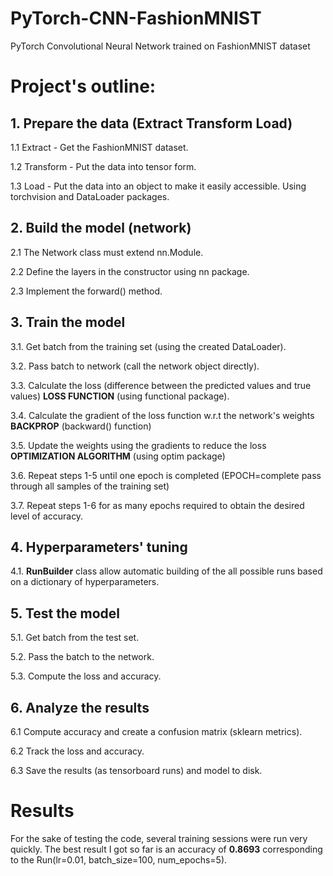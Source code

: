 # PyTorch-CNN-FashionMNIST
PyTorch Convolutional Neural Network trained on FashionMNIST dataset

# Project's outline:

## 1. Prepare the data (Extract Transform Load)

1.1 Extract - Get the FashionMNIST dataset.

1.2 Transform - Put the data into tensor form.

1.3 Load - Put the data into an object to make it easily accessible. Using torchvision and DataLoader packages.

## 2. Build the model (network)

2.1 The Network class must extend nn.Module.

2.2 Define the layers in the constructor using nn package.

2.3 Implement the forward() method.

## 3. Train the model

3.1. Get batch from the training set (using the created DataLoader).

3.2. Pass batch to network (call the network object directly).

3.3. Calculate the loss (difference between the predicted values and true values) **LOSS FUNCTION** (using functional package).

3.4. Calculate the gradient of the loss function w.r.t the network's weights **BACKPROP** (backward() function)

3.5. Update the weights using the gradients to reduce the loss **OPTIMIZATION ALGORITHM** (using optim package)

3.6. Repeat steps 1-5 until one epoch is completed (EPOCH=complete pass through all samples of the training set)

3.7. Repeat steps 1-6 for as many epochs required to obtain the desired level of accuracy.

## 4. Hyperparameters' tuning

4.1. **RunBuilder** class allow automatic building of the all possible runs based on a dictionary of hyperparameters.

## 5. Test the model

5.1. Get batch from the test set.

5.2. Pass the batch to the network.

5.3. Compute the loss and accuracy.

## 6. Analyze the results

6.1 Compute accuracy and create a confusion matrix (sklearn metrics).

6.2 Track the loss and accuracy.

6.3 Save the results (as tensorboard runs) and model to disk.

# Results

For the sake of testing the code, several training sessions were run very quickly. The best result I got so far is an accuracy of **0.8693** corresponding to the Run(lr=0.01, batch_size=100, num_epochs=5). 